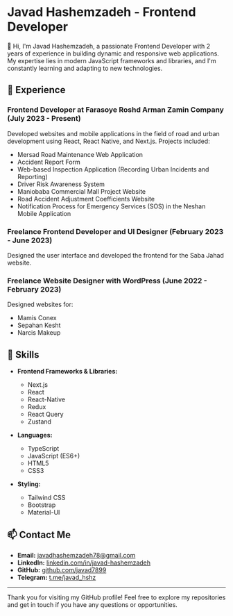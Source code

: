 # Javad Hashemzadeh - Frontend Developer

👋 Hi, I'm Javad Hashemzadeh, a passionate Frontend Developer with 2 years of experience in building dynamic and responsive web applications. My expertise lies in modern JavaScript frameworks and libraries, and I'm constantly learning and adapting to new technologies.

## 💼 Experience

### Frontend Developer at Farasoye Roshd Arman Zamin Company (July 2023 - Present)

Developed websites and mobile applications in the field of road and urban development using React, React Native, and Next.js. Projects included:

- Mersad Road Maintenance Web Application
- Accident Report Form
- Web-based Inspection Application (Recording Urban Incidents and Reporting)
- Driver Risk Awareness System
- Maniobaba Commercial Mall Project Website
- Road Accident Adjustment Coefficients Website
- Notification Process for Emergency Services (SOS) in the Neshan Mobile Application

### Freelance Frontend Developer and UI Designer (February 2023 - June 2023)

Designed the user interface and developed the frontend for the Saba Jahad website.

### Freelance Website Designer with WordPress (June 2022 - February 2023)

Designed websites for:

- Mamis Conex
- Sepahan Kesht
- Narcis Makeup

## 🚀 Skills

- **Frontend Frameworks & Libraries:**
  - Next.js
  - React
  - React-Native
  - Redux
  - React Query
  - Zustand

- **Languages:**
  - TypeScript
  - JavaScript (ES6+)
  - HTML5
  - CSS3

- **Styling:**
  - Tailwind CSS
  - Bootstrap
  - Material-UI

## 📫 Contact Me

- **Email:** [javadhashemzadeh78@gmail.com](mailto:javadhashemzadeh78@gmail.com)
- **LinkedIn:** [linkedin.com/in/javad-hashemzadeh](https://www.linkedin.com/in/javad-hashemzadeh/)
- **GitHub:** [github.com/javad7899](https://github.com/javad7899)
- **Telegram:** [t.me/javad_hshz](https://t.me/javad_hshz)

---

Thank you for visiting my GitHub profile! Feel free to explore my repositories and get in touch if you have any questions or opportunities.
